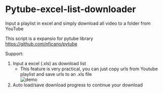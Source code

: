 # Pytube-excel-list-downloader  
Input a playlist in excel and simply download all video to a folder from YouTube  
    
This script is a expansio for pytube library   
https://github.com/nficano/pytube

Support:  
1. Input a excel (.xls) as download list  
   - This feature is very practical, you can just copy urls from Youtube playlist and save urls to an .xls file  
   ![demo](https://raw.githubusercontent.com/SAM33/Pytube-excel-list-downloader/master/demo1.png)  
2. Auto load/save download progress to continue your download  
